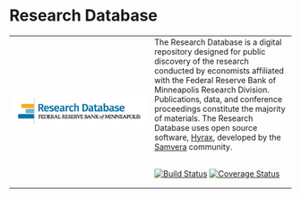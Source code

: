 # Research Database

<table width="100%">
<tr><td width="50%">
<img alt="Research Database Logo" src="app/assets/images/rdlogo.png">
</td><td width="50%">
The Research Database is a digital repository designed for public discovery of the research conducted by economists affiliated with the Federal Reserve Bank of Minneapolis Research Division. Publications, data, and conference proceedings constitute the majority of materials. The Research Database uses open source software, <a href="https://github.com/samvera/hyrax">Hyrax</a>, developed by the <a href="https://github.com/samvera">Samvera</a> community.
<br/><br/>

[![Build Status](https://travis-ci.org/MPLSFedResearch/cypripedium.svg?branch=master)](https://travis-ci.org/MPLSFedResearch/cypripedium)
[![Coverage Status](https://coveralls.io/repos/github/MPLSFedResearch/cypripedium/badge.svg?branch=master)](https://coveralls.io/github/MPLSFedResearch/cypripedium?branch=master)


</td></tr>
</table>
